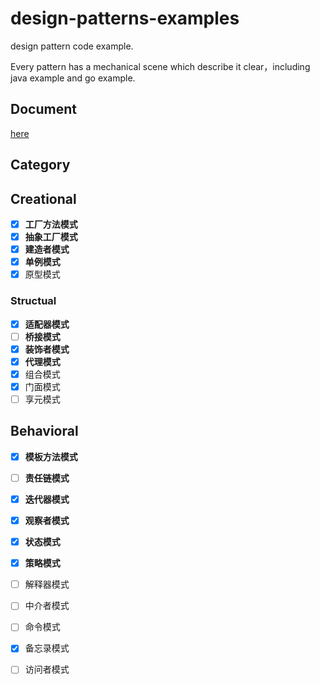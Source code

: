 # design-patterns-examples
design pattern code example. 

Every pattern has a mechanical scene which describe it clear，including java example and go example.

## Document

[here](https://hanzhang2566.github.io/tags/design-pattern/)

## Category

## Creational

- [x] **工厂方法模式**
- [x] **抽象工厂模式**
- [x] **建造者模式**
- [x] **单例模式**
- [x] 原型模式

### Structual

- [x] **适配器模式**
- [ ] **桥接模式**
- [x] **装饰者模式**
- [x] **代理模式**
- [x] 组合模式
- [x] 门面模式
- [ ] 享元模式

## Behavioral

- [x] **模板方法模式**
- [ ] **责任链模式**
- [x] **迭代器模式**
- [x] **观察者模式**
- [x] **状态模式**
- [x] **策略模式**
- [ ] 解释器模式
- [ ] 中介者模式
- [ ] 命令模式
- [x] 备忘录模式
- [ ] 访问者模式

